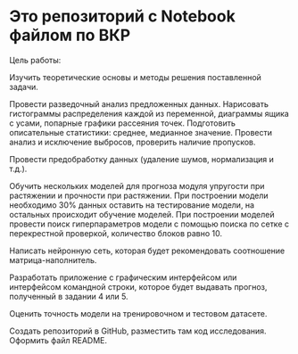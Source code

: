 # Это репозиторий с Notebook файлом по ВКР

Цель работы:

Изучить теоретические основы и методы решения поставленной задачи.

Провести разведочный анализ предложенных данных. Нарисовать гистограммы распределения каждой из переменной, диаграммы ящика с усами, попарные графики рассеяния точек. Подготовить описательные статистики: среднее, медианное значение. Провести анализ и исключение выбросов, проверить наличие пропусков.

Провести предобработку данных (удаление шумов, нормализация и т.д.).

Обучить нескольких моделей для прогноза модуля упругости при растяжении и прочности при растяжении. При построении модели необходимо 30% данных оставить на тестирование модели, на остальных происходит обучение моделей. При построении моделей провести поиск гиперпараметров модели с помощью поиска по сетке с перекрестной проверкой, количество блоков равно 10.

Написать нейронную сеть, которая будет рекомендовать соотношение матрица-наполнитель. 

Разработать приложение с графическим интерфейсом или интерфейсом командной строки, которое будет выдавать прогноз, полученный в задании 4 или 5.

Оценить точность модели на тренировочном и тестовом датасете. 

Создать репозиторий в GitHub, разместить там код исследования. Оформить файл README.
